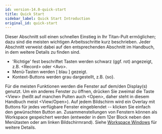 ```yaml
---
id: version-14.0-quick-start
title: Quick Start
sidebar_label: Quick Start Introduction
original_id: quick-start
---
```


Dieser Abschnitt soll einen schnellen Einstieg in Ihr Titan-Pult
ermöglichen; dazu sind die meisten wichtigen Arbeitsschritte kurz
beschrieben. Jeder Abschnitt verweist dabei auf den entsprechenden
Abschnitt im Handbuch, in dem weitere Details zu finden sind.

-	'Richtige' fest beschriftet Tasten werden schwarz (ggf. rot) angezeigt,
	z.B. \<Record\> oder \<Avo\>.
-	Menü-Tasten werden \[ blau \] gezeigt. 
-	Kontext-Buttons werden grau dargestellt, z.B. \{so\}.


Für die meisten Funktionen werden die Fenster auf dem/den Display(s)
genutzt. Um ein anderes Fenster zu öffnen, drücken Sie zweimal die Taste
\<View\> (heißt auf manchen Pulten auch \<Open\>, daher steht in diesem
Handbuch meist \<View/Open\>). Auf jedem Bildschirm wird ein Overlay mit
Buttons für jedes verfügbare Fenster eingeblendet -- klicken Sie einfach
den gewünschten Button an. Zusammenstellungen von Fenstern können als
Workspace gespeichert werden (entweder in dem 12er Block neben den
Menütasten oder am linken Bildschirmrand). Siehe [Workspace Windows](./titan-basics/workspace-windows.md) für weitere Details.
